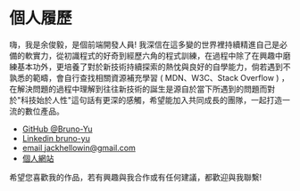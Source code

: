# 個人履歷

嗨，我是余俊毅，是個前端開發人員!
我深信在這多變的世界裡持續精進自己是必備的軟實力，從初識程式的好奇到經歷六角的程式訓練，在過程中除了在興趣中磨練基本功外，更培養了對於新技術持續探索的熱忱與良好的自學能力，倘若遇到不孰悉的範疇，會自行查找相關資源補充學習 ( MDN、W3C、Stack Overflow ) ，在解決問題的過程中理解到往往新技術的誕生是源自於當下所遇到的問題而對於"科技始於人性"這句話有更深的感觸，希望能加入共同成長的團隊，一起打造一流的數位產品。

* [GitHub @Bruno-Yu](https://github.com/Bruno-Yu)
* [Linkedin bruno-yu](https://www.linkedin.com/in/bruno-yu)
* [email jackhellowin@gmail.com](https://bruno-yu.github.io/resume/#)
* [個人網站](https://bruno-yu.github.io/resume/)

希望您喜歡我的作品，若有興趣與我合作或有任何建議，都歡迎與我聯繫!
